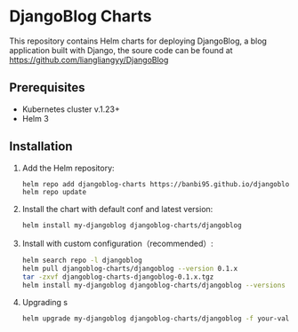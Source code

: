 # DjangoBlog Charts

This repository contains Helm charts for deploying DjangoBlog, a blog application built with Django, the soure code can be found at  https://github.com/liangliangyy/DjangoBlog

## Prerequisites

- Kubernetes cluster v.1.23+
- Helm 3

## Installation

1. Add the Helm repository:

   ```bash
   helm repo add djangoblog-charts https://banbi95.github.io/djangoblog-charts
   helm repo update

2. Install the chart with default conf and latest version:
   ```bash
   helm install my-djangoblog djangoblog-charts/djangoblog 
3. Install with custom configuration（recommended）:
   ```bash
   helm search repo -l djangoblog 
   helm pull djangoblog-charts/djangoblog --version 0.1.x
   tar -zxvf djangoblog-charts-djangoblog-0.1.x.tgz
   helm install my-djangoblog djangoblog-charts/djangoblog --versions 0.1.x -f custom-values.yaml

4. Upgrading s
   ```bash
   helm upgrade my-djangoblog djangoblog-charts/djangoblog -f your-values.yaml

